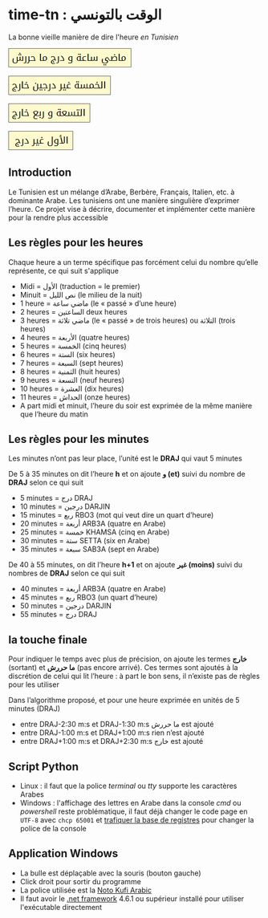 # time-tn : الوقت بالتونسي
La bonne vieille manière de dire l'heure *en Tunisien*

![0105](./binaries/0105.png "ماضي ساعة و درج ما حررش")

![0450](./binaries/0450.png "الخمسة غير درجين خارج")

![0915](./binaries/0915.png "التسعة و ربع خارج")

![1155](./binaries/1155.png "الأول غير درج")

## Introduction
Le Tunisien est un mélange d’Arabe, Berbère, Français, Italien, etc. à dominante Arabe. Les tunisiens ont une manière singulière d’exprimer l’heure. Ce projet vise à décrire, documenter et implémenter cette manière pour la rendre plus accessible

## Les règles pour les heures
Chaque heure a un terme spécifique pas forcément celui du nombre qu’elle représente, ce qui suit s'applique
-	Midi = الأول (traduction = le premier)
-	Minuit = نص الليل (le milieu de la nuit)
-	1 heure = ماضي ساعة (le « passé » d’une heure)
-	2 heures = الساعتين deux heures
-	3 heures = ماضي تلاثة (le « passé » de trois heures) ou التلاثة (trois heures)
-	4 heures = الأربعة (quatre heures)
-	5 heures = الخمسة (cinq heures)
-	6 heures = الستة (six heures)
-	7 heures = السبعة (sept heures)
-	8 heures = الثمنية (huit heures)
-	9 heures = التسعة (neuf heures)
-	10 heures = العشرة (dix heures)
-	11 heures = الحداش (onze heures)
-	A part midi et minuit, l’heure du soir est exprimée de la même manière que l’heure du matin

## Les règles pour les minutes
Les minutes n’ont pas leur place, l’unité est le **DRAJ** qui vaut 5 minutes

De 5 à 35 minutes on dit l’heure **h** et on ajoute **و (et)** suivi du nombre de **DRAJ** selon ce qui suit
-	5 minutes = درج DRAJ
-	10 minutes = درجين DARJIN
-	15 minutes = ربع RBO3 (mot qui veut dire un quart d’heure)
-	20 minutes = أربعة ARB3A (quatre en Arabe)
-	25 minutes = خمسة KHAMSA (cinq en Arabe)
-	30 minutes = ستة SETTA (six en Arabe)
-	35 minutes = سبعة SAB3A (sept en Arabe)

De 40 à 55 minutes, on dit l’heure **h+1** et on ajoute **غير (moins)** suivi du nombres de **DRAJ** selon ce qui suit
- 40 minutes = أربعة ARB3A (quatre en Arabe)
- 45 minutes = ربع RBO3 (un quart d’heure)
- 50 minutes = درجين DARJIN
-	55 minutes = درج DRAJ

## la touche finale
Pour indiquer le temps avec plus de précision, on ajoute les termes **خارج** (sortant) et **ما حررش** (pas encore arrivé). Ces termes sont ajoutés à la discrétion de celui qui lit l’heure : à part le bon sens, il n’existe pas de règles pour les utiliser

Dans l’algorithme proposé, et pour une heure exprimée en unités de 5 minutes (DRAJ)
- entre DRAJ-2:30 m:s et DRAJ-1:30 m:s ما حررش est ajouté
-	entre DRAJ-1:00 m:s et DRAJ+1:00 m:s rien n’est ajouté
-	entre DRAJ+1:00 m:s et DRAJ+2:30 m:s خارج est ajouté

## Script Python
- Linux : il faut que la police *terminal* ou *tty* supporte les caractères Arabes
- Windows : l'affichage des lettres en Arabe dans la console *cmd* ou *powershell* reste problématique, il faut déjà changer le code page en ``UTF-8`` avec ``chcp 65001`` et [trafiquer la base de registres](https://www.howtogeek.com/howto/windows-vista/stupid-geek-tricks-enable-more-fonts-for-the-windows-command-prompt/) pour changer la police de la console

## Application Windows
- La bulle est déplaçable avec la souris (bouton gauche)
- Click droit pour sortir du programme
- La police utilisée est la [Noto Kufi Arabic](https://noto-website-2.storage.googleapis.com/pkgs/NotoKufiArabic-hinted.zip)
- Il faut avoir le [.net framework](http://bfy.tw/M9pg) 4.6.1 ou supérieur installé pour utiliser l'exécutable directement
